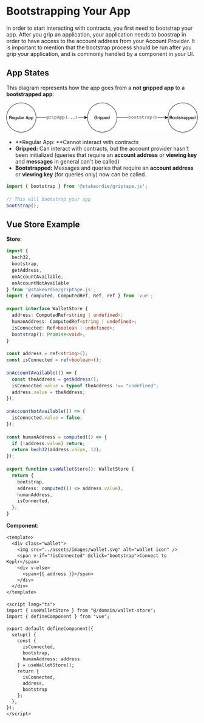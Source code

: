 # Bootstrapping Your App

In order to start interacting with contracts, you first need to bootstrap your app. After you grip an application, your application needs to boostrap in order to have access to the account address from your Account Provider. It is important to mention that the bootstrap process should be run after you grip your application, and is commonly handled by a component in your UI.

## App States

This diagram represents how the app goes from a **not gripped app** to a **bootstrapped app**:

![bootstrap](.gitbook/assets/bootstrap.png)

* **Regular App: **Cannot interact with contracts
* **Gripped:** Can interact with contracts, but the account provider hasn't been initialized (queries that require an **account address** or **viewing key** and **messages** in general can't be called)
* **Bootstrapped:** Messages and queries that require an **account address** or **viewing key** (for queries only) now can be called.

```ts
import { bootstrap } from '@stakeordie/griptape.js';

// This will bootstrap your app
bootstrap();
```

## Vue Store Example

**Store**:

```ts
import {
  bech32,
  bootstrap,
  getAddress,
  onAccountAvailable,
  onAccountNotAvailable
} from '@stakeordie/griptape.js';
import { computed, ComputedRef, Ref, ref } from 'vue';

export interface WalletStore {
  address: ComputedRef<string | undefined>;
  humanAddress: ComputedRef<string | undefined>;
  isConnected: Ref<boolean | undefined>;
  bootstrap(): Promise<void>;
}

const address = ref<string>();
const isConnected = ref<boolean>();

onAccountAvailable(() => {
  const theAddress = getAddress();
  isConnected.value = typeof theAddress !== "undefined";
  address.value = theAddress;
});

onAccountNotAvailable(() => {
  isConnected.value = false;
});

const humanAddress = computed(() => {
  if (!address.value) return;
  return bech32(address.value, 12);
});

export function useWalletStore(): WalletStore {
  return {
    bootstrap,
    address: computed(() => address.value),
    humanAddress,
    isConnected,
  };
}
```

**Component**:

```
<template>
  <div class="wallet">
    <img src="../assets/images/wallet.svg" alt="wallet icon" />
    <span v-if="!isConnected" @click="bootstrap">Connect to Keplr</span>
    <div v-else>
      <span>{{ address }}</span>
    </div>
  </div>
</template>

<script lang="ts">
import { useWalletStore } from "@/domain/wallet-store";
import { defineComponent } from "vue";

export default defineComponent({
  setup() {
    const {
      isConnected,
      bootstrap,
      humanAddress: address
    } = useWalletStore();
    return {
      isConnected,
      address,
      bootstrap
    };
  },
});
</script>
```
